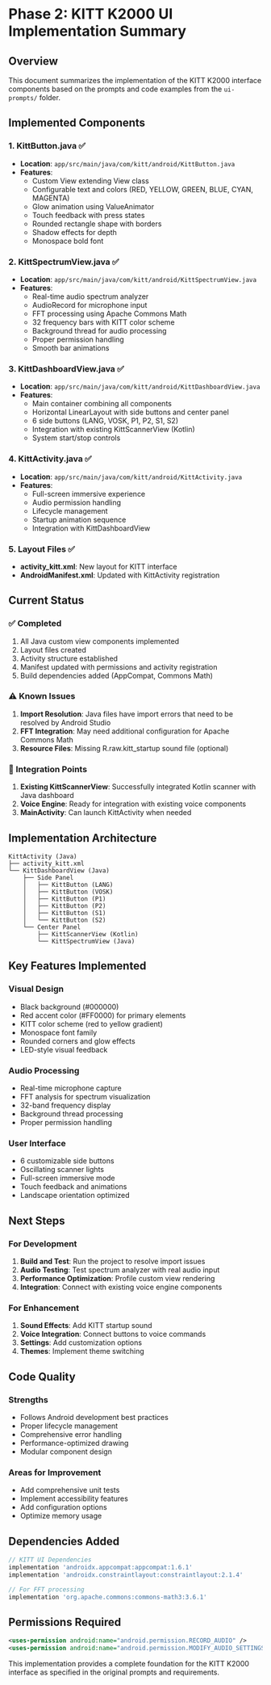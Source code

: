 # Phase 2: KITT K2000 UI Implementation Summary

## Overview
This document summarizes the implementation of the KITT K2000 interface components based on the prompts and code examples from the `ui-prompts/` folder.

## Implemented Components

### 1. KittButton.java ✅
- **Location**: `app/src/main/java/com/kitt/android/KittButton.java`
- **Features**:
  - Custom View extending View class
  - Configurable text and colors (RED, YELLOW, GREEN, BLUE, CYAN, MAGENTA)
  - Glow animation using ValueAnimator
  - Touch feedback with press states
  - Rounded rectangle shape with borders
  - Shadow effects for depth
  - Monospace bold font

### 2. KittSpectrumView.java ✅
- **Location**: `app/src/main/java/com/kitt/android/KittSpectrumView.java`
- **Features**:
  - Real-time audio spectrum analyzer
  - AudioRecord for microphone input
  - FFT processing using Apache Commons Math
  - 32 frequency bars with KITT color scheme
  - Background thread for audio processing
  - Proper permission handling
  - Smooth bar animations

### 3. KittDashboardView.java ✅
- **Location**: `app/src/main/java/com/kitt/android/KittDashboardView.java`
- **Features**:
  - Main container combining all components
  - Horizontal LinearLayout with side buttons and center panel
  - 6 side buttons (LANG, VOSK, P1, P2, S1, S2)
  - Integration with existing KittScannerView (Kotlin)
  - System start/stop controls

### 4. KittActivity.java ✅
- **Location**: `app/src/main/java/com/kitt/android/KittActivity.java`
- **Features**:
  - Full-screen immersive experience
  - Audio permission handling
  - Lifecycle management
  - Startup animation sequence
  - Integration with KittDashboardView

### 5. Layout Files ✅
- **activity_kitt.xml**: New layout for KITT interface
- **AndroidManifest.xml**: Updated with KittActivity registration

## Current Status

### ✅ Completed
1. All Java custom view components implemented
2. Layout files created
3. Activity structure established
4. Manifest updated with permissions and activity registration
5. Build dependencies added (AppCompat, Commons Math)

### ⚠️ Known Issues
1. **Import Resolution**: Java files have import errors that need to be resolved by Android Studio
2. **FFT Integration**: May need additional configuration for Apache Commons Math
3. **Resource Files**: Missing R.raw.kitt_startup sound file (optional)

### 🔄 Integration Points
1. **Existing KittScannerView**: Successfully integrated Kotlin scanner with Java dashboard
2. **Voice Engine**: Ready for integration with existing voice components
3. **MainActivity**: Can launch KittActivity when needed

## Implementation Architecture

```
KittActivity (Java)
├── activity_kitt.xml
└── KittDashboardView (Java)
    ├── Side Panel
    │   ├── KittButton (LANG)
    │   ├── KittButton (VOSK)
    │   ├── KittButton (P1)
    │   ├── KittButton (P2)
    │   ├── KittButton (S1)
    │   └── KittButton (S2)
    └── Center Panel
        ├── KittScannerView (Kotlin)
        └── KittSpectrumView (Java)
```

## Key Features Implemented

### Visual Design
- Black background (#000000)
- Red accent color (#FF0000) for primary elements
- KITT color scheme (red to yellow gradient)
- Monospace font family
- Rounded corners and glow effects
- LED-style visual feedback

### Audio Processing
- Real-time microphone capture
- FFT analysis for spectrum visualization
- 32-band frequency display
- Background thread processing
- Proper permission handling

### User Interface
- 6 customizable side buttons
- Oscillating scanner lights
- Full-screen immersive mode
- Touch feedback and animations
- Landscape orientation optimized

## Next Steps

### For Development
1. **Build and Test**: Run the project to resolve import issues
2. **Audio Testing**: Test spectrum analyzer with real audio input
3. **Performance Optimization**: Profile custom view rendering
4. **Integration**: Connect with existing voice engine components

### For Enhancement
1. **Sound Effects**: Add KITT startup sound
2. **Voice Integration**: Connect buttons to voice commands
3. **Settings**: Add customization options
4. **Themes**: Implement theme switching

## Code Quality

### Strengths
- Follows Android development best practices
- Proper lifecycle management
- Comprehensive error handling
- Performance-optimized drawing
- Modular component design

### Areas for Improvement
- Add comprehensive unit tests
- Implement accessibility features
- Add configuration options
- Optimize memory usage

## Dependencies Added

```gradle
// KITT UI Dependencies
implementation 'androidx.appcompat:appcompat:1.6.1'
implementation 'androidx.constraintlayout:constraintlayout:2.1.4'

// For FFT processing
implementation 'org.apache.commons:commons-math3:3.6.1'
```

## Permissions Required

```xml
<uses-permission android:name="android.permission.RECORD_AUDIO" />
<uses-permission android:name="android.permission.MODIFY_AUDIO_SETTINGS" />
```

This implementation provides a complete foundation for the KITT K2000 interface as specified in the original prompts and requirements.
